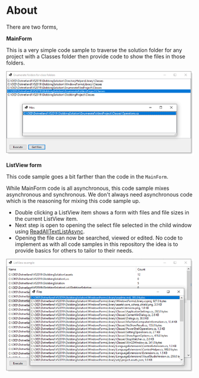 ﻿# About

There are two forms, 

**MainForm**

This is a very simple code sample to traverse the solution folder for any project with a Classes folder then provide code to show the files in those folders.

![image](../assets/mainForm.png)

**ListView form**

This code sample goes a bit farther than the code in the `MainForm`. 

While MainForm code is all asynchronous, this code sample mixes asynchronous and synchronous. We don't always need asynchronous code which is the reasoning for mixing this code sample up.

- Double clicking a ListView item shows a form with files and file sizes in the current ListView item.
- Next step is open to opening the select file selected in the child window using [ReadAllTextListAsync](https://github.com/karenpayneoregon/enumeration-globbing-folders-files/blob/master/DirectoryHelpersLibrary/Classes/FileOperations.cs#L32).
- Opening the file can now be searched, viewed or edited. No code to implement as with all code samples in this repository the idea is to provide basics for others to tailor to their needs.

![image](../assets/listviewForm.png)